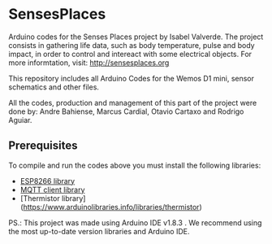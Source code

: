 # SensesPlaces
Arduino codes for the Senses Places project by Isabel Valverde.
The project consists in gathering life data, such as body temperature, pulse and body impact, in order to control and intereact with some electrical objects.
For more informtation, visit: http://sensesplaces.org

This repository includes all Arduino Codes for the Wemos D1 mini, sensor schematics and other files.

All the codes, production and management of this part of the project were done by: Andre Bahiense, Marcus Cardial, Otavio Cartaxo and Rodrigo Aguiar.

## Prerequisites

To compile and run the codes above you must install the following libraries:

* [ESP8266 library](https://github.com/esp8266/Arduino.git)
* [MQTT client library](https://github.com/knolleary/pubsubclient.git)
* [Thermistor library] (https://www.arduinolibraries.info/libraries/thermistor)

PS.: This project was made using Arduino IDE v1.8.3 . We recommend using the most up-to-date version libraries and Arduino IDE.







